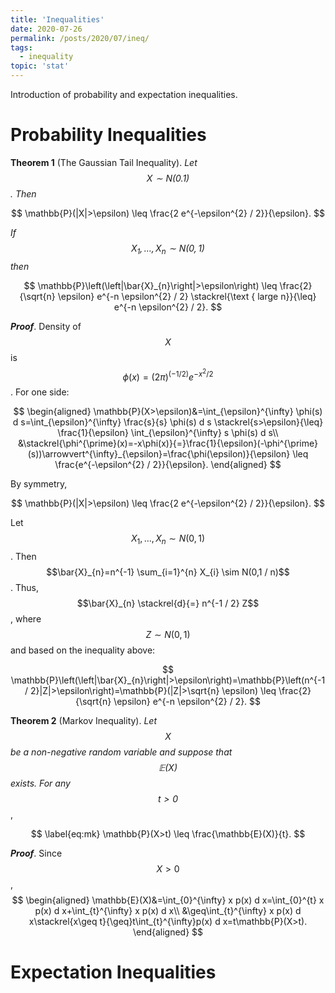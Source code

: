 ```yaml
---
title: 'Inequalities'
date: 2020-07-26
permalink: /posts/2020/07/ineq/
tags:
  - inequality
topic: 'stat'
---
```


Introduction of probability and expectation inequalities.

# Probability Inequalities

**Theorem 1** (The Gaussian Tail Inequality). *Let $$X\sim N(0.1)$$. Then*

$$
\mathbb{P}(|X|>\epsilon) \leq \frac{2 e^{-\epsilon^{2} / 2}}{\epsilon}.
$$

*If $$X_{1}, \ldots, X_{n} \sim N(0,1)$$ then*

$$
\mathbb{P}\left(\left|\bar{X}_{n}\right|>\epsilon\right) \leq \frac{2}{\sqrt{n} \epsilon} e^{-n \epsilon^{2} / 2} \stackrel{\text { large n}}{\leq} e^{-n \epsilon^{2} / 2}.
$$

***Proof***. Density of $$X$$ is $$\phi(x)=(2\pi)^{(-1/2)}e^{-x^2/2}$$. For one side:

$$
\begin{aligned}
  \mathbb{P}(X>\epsilon)&=\int_{\epsilon}^{\infty} \phi(s) d s=\int_{\epsilon}^{\infty} \frac{s}{s} \phi(s) d s \stackrel{s>\epsilon}{\leq} \frac{1}{\epsilon} \int_{\epsilon}^{\infty} s \phi(s) d s\\
  &\stackrel{\phi^{\prime}(x)=-x\phi(x)}{=}\frac{1}{\epsilon}(-\phi^{\prime}(s))\arrowvert^{\infty}_{\epsilon}=\frac{\phi(\epsilon)}{\epsilon} \leq \frac{e^{-\epsilon^{2} / 2}}{\epsilon}.
\end{aligned}
$$

By symmetry,

$$
  \mathbb{P}(|X|>\epsilon) \leq \frac{2 e^{-\epsilon^{2} / 2}}{\epsilon}.
$$

Let $$X_{1}, \ldots, X_{n} \sim N(0,1)$$. Then $$\bar{X}_{n}=n^{-1} \sum_{i=1}^{n} X_{i} \sim N(0,1 / n)$$. Thus, $$\bar{X}_{n} \stackrel{d}{=} n^{-1 / 2} Z$$, where $$Z \sim N(0,1)$$ and based on the inequality above:

$$
\mathbb{P}\left(\left|\bar{X}_{n}\right|>\epsilon\right)=\mathbb{P}\left(n^{-1 / 2}|Z|>\epsilon\right)=\mathbb{P}(|Z|>\sqrt{n} \epsilon) \leq \frac{2}{\sqrt{n} \epsilon} e^{-n \epsilon^{2} / 2}.
$$

**Theorem 2** (Markov Inequality). *Let $$X$$ be a non-negative random variable and suppose that $$\mathbb{E}(X)$$ exists. For any $$t>0$$*,

$$
\label{eq:mk}
\mathbb{P}(X>t) \leq \frac{\mathbb{E}(X)}{t}.
$$

***Proof***. Since $$X>0$$,
$$
\begin{aligned}
  \mathbb{E}(X)&=\int_{0}^{\infty} x p(x) d x=\int_{0}^{t} x p(x) d x+\int_{t}^{\infty} x p(x) d x\\
  &\geq\int_{t}^{\infty} x p(x) d x\stackrel{x\geq t}{\geq}t\int_{t}^{\infty}p(x) d x=t\mathbb{P}(X>t).
\end{aligned}
$$

# Expectation Inequalities
